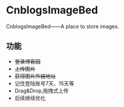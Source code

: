 CnblogsImageBed
===============

CnblogsImageBed——A place to store images.

## 功能
* <del>登录博客园</del>
* <del>上传图片</del>
* <del>获得图片外链地址</del>
* 记住登陆账号7天、15天等
* Drag&Drop,拖拽式上传
* 后续继续优化
